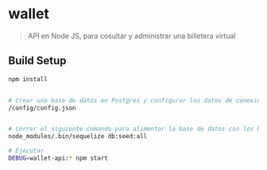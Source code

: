 
# wallet

> API en Node JS, para cosultar y administrar una billetera virtual

## Build Setup 

``` bash
npm install


# Crear una base de datos en Postgres y configurar los datos de conexion en el archivo
/config/config.json


# Correr el siguiente comando para alimentar la base de datos con los billetes por defecto
node_modules/.bin/sequelize db:seed:all

# Ejecutar
DEBUG=wallet-api:* npm start

```
